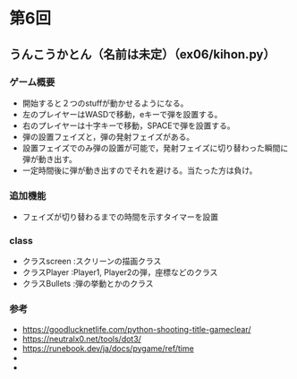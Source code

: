 # 第6回
## うんこうかとん（名前は未定）（ex06/kihon.py）
### ゲーム概要
* 開始すると２つのstuffが動かせるようになる。
* 左のプレイヤーはWASDで移動，eキーで弾を設置する。
* 右のプレイヤーは十字キーで移動，SPACEで弾を設置する。
* 弾の設置フェイズと，弾の発射フェイズがある。
* 設置フェイズでのみ弾の設置が可能で，発射フェイズに切り替わった瞬間に弾が動き出す。
* 一定時間後に弾が動き出すのでそれを避ける。当たった方は負け。
### 追加機能
* フェイズが切り替わるまでの時間を示すタイマーを設置
### class
* クラスscreen   :スクリーンの描画クラス
* クラスPlayer   :Player1, Player2の弾，座標などのクラス
* クラスBullets  :弾の挙動とかのクラス
### 参考
* https://goodlucknetlife.com/python-shooting-title-gameclear/
* https://neutralx0.net/tools/dot3/
* https://runebook.dev/ja/docs/pygame/ref/time
* 
* 